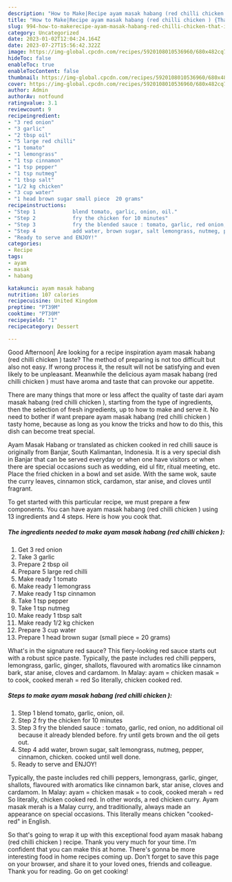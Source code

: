 ```yaml
---
description: "How to Make|Recipe ayam masak habang (red chilli chicken ) {That is Simple"
title: "How to Make|Recipe ayam masak habang (red chilli chicken ) {That is Simple"
slug: 994-how-to-makerecipe-ayam-masak-habang-red-chilli-chicken-that-is-simple
category: Uncategorized
date: 2023-01-02T12:04:24.164Z
date: 2023-07-27T15:56:42.322Z
image: https://img-global.cpcdn.com/recipes/5920108010536960/680x482cq70/ayam-masak-habang-red-chilli-chicken-recipe-main-photo.jpg
hideToc: false
enableToc: true
enableTocContent: false
thumbnail: https://img-global.cpcdn.com/recipes/5920108010536960/680x482cq70/ayam-masak-habang-red-chilli-chicken-recipe-main-photo.jpg
cover: https://img-global.cpcdn.com/recipes/5920108010536960/680x482cq70/ayam-masak-habang-red-chilli-chicken-recipe-main-photo.jpg
author: Admin
authorAv: notfound
ratingvalue: 3.1
reviewcount: 9
recipeingredient:
- "3 red onion"
- "3 garlic"
- "2 tbsp oil"
- "5 large red chilli"
- "1 tomato"
- "1 lemongrass"
- "1 tsp cinnamon"
- "1 tsp pepper"
- "1 tsp nutmeg"
- "1 tbsp salt"
- "1/2 kg chicken"
- "3 cup water"
- "1 head brown sugar small piece  20 grams"
recipeinstructions:
- "Step 1            blend tomato, garlic, onion, oil."
- "Step 2            fry the chicken for 10 minutes"
- "Step 3            fry the blended sauce : tomato, garlic, red onion, no additional oil because it already blended before. fry until gets brown and the oil gets out."
- "Step 4            add water, brown sugar, salt lemongrass, nutmeg, pepper, cinnamon, chicken. cooked until well done."
- "Ready to serve and ENJOY!"
categories:
- Recipe
tags:
- ayam
- masak
- habang

katakunci: ayam masak habang 
nutrition: 107 calories
recipecuisine: United Kingdom
preptime: "PT39M"
cooktime: "PT30M"
recipeyield: "1"
recipecategory: Dessert

---
```



Good Afternoon| Are looking for a recipe inspiration ayam masak habang (red chilli chicken ) taste? The method of preparing is not too difficult but also not easy. If wrong process it, the result will not be satisfying and even likely to be unpleasant. Meanwhile the delicious ayam masak habang (red chilli chicken ) must have aroma and taste that can provoke our appetite.






There are many things that more or less affect the quality of taste dari ayam masak habang (red chilli chicken ), starting from the type of ingredients, then the selection of fresh ingredients, up to how to make and serve it. No need to bother if want prepare ayam masak habang (red chilli chicken ) tasty home, because as long as you know the tricks and how to do this, this dish can become treat  special.


Ayam Masak Habang or translated as chicken cooked in red chilli sauce is originally from Banjar, South Kalimantan, Indonesia. It is a very special dish in Banjar that can be served everyday or when one have visitors or when there are special occasions such as wedding, eid ul fitr, ritual meeting, etc. Place the fried chicken in a bowl and set aside. With the same wok, saute the curry leaves, cinnamon stick, cardamon, star anise, and cloves until fragrant.


To get started with this particular recipe, we must prepare a few components. You can have ayam masak habang (red chilli chicken ) using 13 ingredients and 4 steps. Here is how you cook that.

<!--inarticleads1-->

##### The ingredients needed to make ayam masak habang (red chilli chicken ):

1. Get 3 red onion
1. Take 3 garlic
1. Prepare 2 tbsp oil
1. Prepare 5 large red chilli
1. Make ready 1 tomato
1. Make ready 1 lemongrass
1. Make ready 1 tsp cinnamon
1. Take 1 tsp pepper
1. Take 1 tsp nutmeg
1. Make ready 1 tbsp salt
1. Make ready 1/2 kg chicken
1. Prepare 3 cup water
1. Prepare 1 head brown sugar (small piece = 20 grams)


What&#39;s in the signature red sauce? This fiery-looking red sauce starts out with a robust spice paste. Typically, the paste includes red chilli peppers, lemongrass, garlic, ginger, shallots, flavoured with aromatics like cinnamon bark, star anise, cloves and cardamom. In Malay: ayam = chicken masak = to cook, cooked merah = red So literally, chicken cooked red. 

<!--inarticleads2-->

##### Steps to make ayam masak habang (red chilli chicken ):

1. Step 1            blend tomato, garlic, onion, oil.
1. Step 2            fry the chicken for 10 minutes
1. Step 3            fry the blended sauce : tomato, garlic, red onion, no additional oil because it already blended before. fry until gets brown and the oil gets out.
1. Step 4            add water, brown sugar, salt lemongrass, nutmeg, pepper, cinnamon, chicken. cooked until well done.
1. Ready to serve and ENJOY!

Typically, the paste includes red chilli peppers, lemongrass, garlic, ginger, shallots, flavoured with aromatics like cinnamon bark, star anise, cloves and cardamom. In Malay: ayam = chicken masak = to cook, cooked merah = red So literally, chicken cooked red. In other words, a red chicken curry. Ayam masak merah is a Malay curry, and traditionally, always made an appearance on special occasions. This literally means chicken &#34;cooked-red&#34; in English. 

So that's going to wrap it up with this exceptional food ayam masak habang (red chilli chicken ) recipe. Thank you very much for your time. I'm confident that you can make this at home. There's gonna be more interesting food in home recipes coming up. Don't forget to save this page on your browser, and share it to your loved ones, friends and colleague. Thank you for reading. Go on get cooking!
